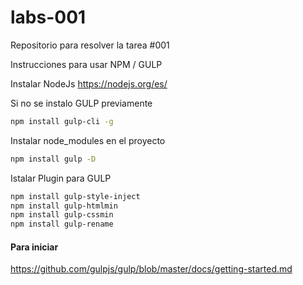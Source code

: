 # labs-001
Repositorio para resolver la tarea #001

Instrucciones para usar NPM / GULP

Instalar NodeJs
https://nodejs.org/es/

Si no se instalo GULP previamente
```sh
npm install gulp-cli -g
```

Instalar node_modules en el proyecto
```sh
npm install gulp -D
```

Istalar Plugin para GULP
```sh
npm install gulp-style-inject
npm install gulp-htmlmin
npm install gulp-cssmin
npm install gulp-rename
```

#### Para iniciar
https://github.com/gulpjs/gulp/blob/master/docs/getting-started.md
